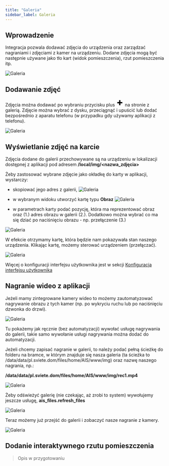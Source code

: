 ```yaml
---
title: "Galeria"
sidebar_label: Galeria
---
```


## Wprowadzenie

Integracja pozwala dodawać zdjęcia do urządzenia oraz zarządzać nagraniami i zdjęciami z kamer na urządzeniu. Dodane zdjęcia mogą być następnie używane jako tło kart (widok pomieszczenia), rzut pomieszczenia itp.

![Galeria](/AIS-docs/img/en/frontend/gallery_1.png)


## Dodawanie zdjęć

Zdjęcia można dodawać po wybraniu przycisku plus <svg style="width:24px;height:24px" viewBox="0 0 24 24">
    <path fill="#000000" d="M20 14H14V20H10V14H4V10H10V4H14V10H20V14Z" />
</svg> na stronie z galerią. Zdjęcie można wybrać z dysku, przeciągnąć i upuścić lub dodać bezpośrednio z aparatu telefonu (w przypadku gdy używamy aplikacji z telefonu).

![Galeria](/AIS-docs/img/en/frontend/gallery_2.png)


## Wyświetlanie zdjęć na karcie

Zdjęcia dodane do galerii przechowywane są na urządzeniu w lokalizacji dostępnej z aplikacji pod adresem **/local/img/<nazwa_zdjęcia>**


Żeby zastosować wybrane zdjęcie jako okładkę do karty w aplikacji, wystarczy:
- skopiować jego adres z galerii,
![Galeria](/AIS-docs/img/en/frontend/gallery_3.png)

- w wybranym widoku utworzyć kartę typu **Obraz**
![Galeria](/AIS-docs/img/en/frontend/gallery_4.png)

- w parametrach karty podać pozycję, która ma reprezentować obraz oraz (1.) adres obrazu w galerii (2.). Dodatkowo można wybrać co ma się dziać po naciśnięciu obrazu - np. przełączenie (3.)

![Galeria](/AIS-docs/img/en/frontend/gallery_5.png)

W efekcie otrzymamy kartę, która będzie nam pokazywała stan naszego urządzenia. Klikając kartę, możemy sterować urządzeniem (przełączać).

![Galeria](/AIS-docs/img/en/frontend/gallery_6.png)

Więcej o konfiguracji interfejsu użytkownika jest w sekcji [Konfiguracja interfejsu użytkownika](http://localhost:3000/AIS-docs/docs/en/next/ais_app_ui_config.html)


## Nagranie wideo z aplikacji

Jeżeli mamy zintegrowane kamery wideo to możemy zautomatyzować nagrywanie obrazu z tych kamer (np. po wykryciu ruchu lub po naciśnięciu dzwonka do drzwi).

![Galeria](/AIS-docs/img/en/frontend/gallery_7.png)

Tu pokażemy jak ręcznie (bez automatyzacji) wywołać usługę nagrywania do galerii, takie samo wywołanie usługi nagrywania można dodać do automatyzacji.

Jeżeli chcemy zapisać nagranie w galerii, to należy podać pełną ścieżkę do folderu na bramce, w którym znajduje się nasza galeria (ta ścieżka to /data/data/pl.sviete.dom/files/home/AIS/www/img) oraz nazwę naszego nagrania, np.:

**/data/data/pl.sviete.dom/files/home/AIS/www/img/rec1.mp4**

![Galeria](/AIS-docs/img/en/frontend/gallery_8.png)

Żeby odświeżyć galerię (nie czekając, aż zrobi to system) wywołujemy jeszcze usługę, **ais_files.refresh_files**

![Galeria](/AIS-docs/img/en/frontend/gallery_9.png)

Teraz możemy już przejść do galerii i zobaczyć nasze nagranie z kamery.

![Galeria](/AIS-docs/img/en/frontend/gallery_10.png)



## Dodanie interaktywnego rzutu pomieszczenia

> Opis w przygotowaniu
